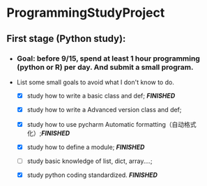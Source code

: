 # ProgrammingStudyProject
## First stage (Python study): 
- ### Goal: before 9/15, spend at least 1 hour programming (python or R) per day. And submit a small program. 

- List some small goals to avoid what I don't know to do.
  - [x] study how to write a basic class and def; _**FINISHED**_
  - [x] study how to write a Advanced version class and def; 
  - [x] study how to use pycharm Automatic formatting（自动格式化）;_**FINISHED**_
  - [x] study how to define a module; _**FINISHED**_
  - [ ] study basic knowledge of list, dict, array....;
  - [x] study python coding standardized. _**FINISHED**_

